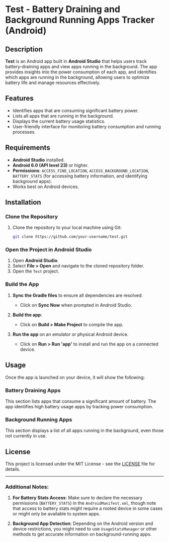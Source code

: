 
# Test - Battery Draining and Background Running Apps Tracker (Android)

## Description

**Test** is an Android app built in **Android Studio** that helps users track battery-draining apps and view apps running in the background. The app provides insights into the power consumption of each app, and identifies which apps are running in the background, allowing users to optimize battery life and manage resources effectively.

## Features

- Identifies apps that are consuming significant battery power.
- Lists all apps that are running in the background.
- Displays the current battery usage statistics.
- User-friendly interface for monitoring battery consumption and running processes.

## Requirements

- **Android Studio** installed.
- **Android 6.0 (API level 23)** or higher.
- **Permissions**: `ACCESS_FINE_LOCATION`, `ACCESS_BACKGROUND_LOCATION`, `BATTERY_STATS` (for accessing battery information, and identifying background apps).
- Works best on Android devices.

## Installation

### Clone the Repository

1. Clone the repository to your local machine using Git:

   ```bash
   git clone https://github.com/your-username/test.git
   ```

### Open the Project in Android Studio

1. Open **Android Studio**.
2. Select **File > Open** and navigate to the cloned repository folder.
3. Open the `Test` project.

### Build the App

1. **Sync the Gradle files** to ensure all dependencies are resolved.
   
   - Click on **Sync Now** when prompted in Android Studio.
   
2. **Build the app**:

   - Click on **Build > Make Project** to compile the app.

3. **Run the app** on an emulator or physical Android device.

   - Click on **Run > Run 'app'** to install and run the app on a connected device.

## Usage

Once the app is launched on your device, it will show the following:

### Battery Draining Apps
This section lists apps that consume a significant amount of battery. The app identifies high battery usage apps by tracking power consumption.

### Background Running Apps
This section displays a list of all apps running in the background, even those not currently in use.

## License

This project is licensed under the MIT License - see the [LICENSE](LICENSE) file for details.

---

### Additional Notes:

1. **For Battery Stats Access**: Make sure to declare the necessary permissions (`BATTERY_STATS`) in the `AndroidManifest.xml`, though note that access to battery stats might require a rooted device in some cases or might only be available to system apps.
   
2. **Background App Detection**: Depending on the Android version and device restrictions, you might need to use `UsageStatsManager` or other methods to get accurate information on background-running apps.

